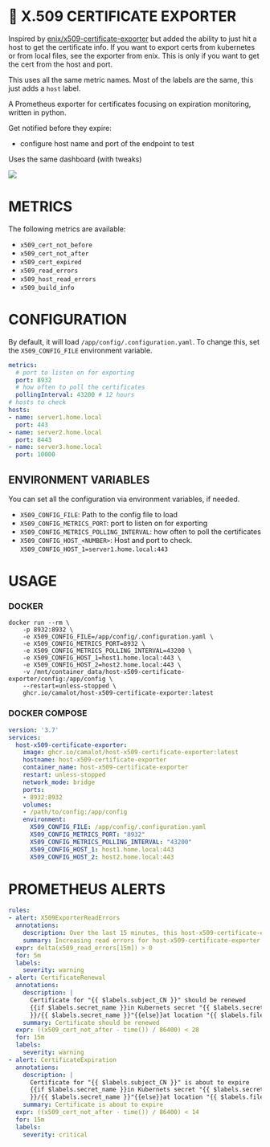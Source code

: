 # 🔏 X.509 CERTIFICATE EXPORTER

Inspired by [enix/x509-certificate-exporter](https://github.com/enix/x509-certificate-exporter) but added the ability to just hit a host to get the certificate info. If you want to export certs from kubernetes or from local files, see the exporter from enix. This is only if you want to get the cert from the host and port. 

This uses all the same metric names. Most of the labels are the same, this just adds a `host` label.

A Prometheus exporter for certificates focusing on expiration monitoring, written in python.


Get notified before they expire:

- configure host name and port of the endpoint to test

Uses the same dashboard (with tweaks) 

![](https://i.imgur.com/UWy29Rr.png)

# METRICS

The following metrics are available:

- `x509_cert_not_before`
- `x509_cert_not_after`
- `x509_cert_expired`
- `x509_read_errors`
- `x509_host_read_errors`
- `x509_build_info`


# CONFIGURATION

By default, it will load `/app/config/.configuration.yaml`. To change this, set the `X509_CONFIG_FILE` environment variable.

```yaml
metrics:
  # port to listen on for exporting
  port: 8932
  # how often to poll the certificates
  pollingInterval: 43200 # 12 hours
# hosts to check
hosts:
- name: server1.home.local
  port: 443
- name: server2.home.local
  port: 8443
- name: server3.home.local
  port: 10000
```

## ENVIRONMENT VARIABLES

You can set all the configuration via environment variables, if needed.

- `X509_CONFIG_FILE`: Path to the config file to load
- `X509_CONFIG_METRICS_PORT`: port to listen on for exporting
- `X509_CONFIG_METRICS_POLLING_INTERVAL`: how often to poll the certificates
- `X509_CONFIG_HOST_<NUMBER>`: Host and port to check. `X509_CONFIG_HOST_1=server1.home.local:443`

# USAGE

### DOCKER

```
docker run --rm \
	-p 8932:8932 \
	-e X509_CONFIG_FILE=/app/config/.configuration.yaml \
	-e X509_CONFIG_METRICS_PORT=8932 \
	-e X509_CONFIG_METRICS_POLLING_INTERVAL=43200 \
	-e X509_CONFIG_HOST_1=host1.home.local:443 \
	-e X509_CONFIG_HOST_2=host2.home.local:443 \
	-v /mnt/container_data/host-x509-certificate-exporter/config:/app/config \
	--restart=unless-stopped \
	ghcr.io/camalot/host-x509-certificate-exporter:latest
```
### DOCKER COMPOSE

```yaml
version: '3.7'
services:
  host-x509-certificate-exporter:
    image: ghcr.io/camalot/host-x509-certificate-exporter:latest
    hostname: host-x509-certificate-exporter
    container_name: host-x509-certificate-exporter
    restart: unless-stopped
    network_mode: bridge
    ports:
    - 8932:8932
    volumes:
    - /path/to/config:/app/config
    environment:
      X509_CONFIG_FILE: /app/config/.configuration.yaml
      X509_CONFIG_METRICS_PORT: "8932"
      X509_CONFIG_METRICS_POLLING_INTERVAL: "43200"
      X509_CONFIG_HOST_1: host1.home.local:443
      X509_CONFIG_HOST_2: host2.home.local:443
```

# PROMETHEUS ALERTS

```yaml
rules:
- alert: X509ExporterReadErrors
  annotations:
    description: Over the last 15 minutes, this host-x509-certificate-exporter instance has experienced errors reading certificate files or querying the Kubernetes API. This could be caused by a misconfiguration if triggered when the exporter starts.
    summary: Increasing read errors for host-x509-certificate-exporter
  expr: delta(x509_read_errors[15m]) > 0
  for: 5m
  labels:
    severity: warning
- alert: CertificateRenewal
  annotations:
    description: | 
      Certificate for "{{ $labels.subject_CN }}" should be renewed
      {{if $labels.secret_name }}in Kubernets secret "{{ $labels.secret_namespace
      }}/{{ $labels.secret_name }}"{{else}}at location "{{ $labels.filepath }}"{{end}}
    summary: Certificate should be renewed
  expr: ((x509_cert_not_after - time()) / 86400) < 28
  for: 15m
  labels:
    severity: warning
- alert: CertificateExpiration
  annotations:
    description: |
      Certificate for "{{ $labels.subject_CN }}" is about to expire
      {{if $labels.secret_name }}in Kubernets secret "{{ $labels.secret_namespace
      }}/{{ $labels.secret_name }}"{{else}}at location "{{ $labels.filepath }}"{{end}}
    summary: Certificate is about to expire
  expr: ((x509_cert_not_after - time()) / 86400) < 14
  for: 15m
  labels:
    severity: critical
```